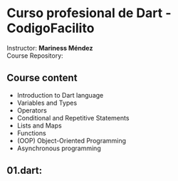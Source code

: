 # Curso profesional de Dart - CodigoFacilito

Instructor: **Mariness Méndez**  
Course Repository:

## Course content

- Introduction to Dart language
- Variables and Types
- Operators
- Conditional and Repetitive Statements
- Lists and Maps
- Functions
- (OOP) Object-Oriented Programming
- Asynchronous programming

## 01.dart:
